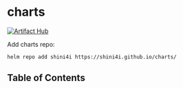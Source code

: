 # charts
[![Artifact Hub](https://img.shields.io/endpoint?url=https://artifacthub.io/badge/repository/shini4i)](https://artifacthub.io/packages/search?repo=shini4i)

Add charts repo:
```
helm repo add shini4i https://shini4i.github.io/charts/
```

## Table of Contents
<!-- table_start -->
<!-- table_end -->
